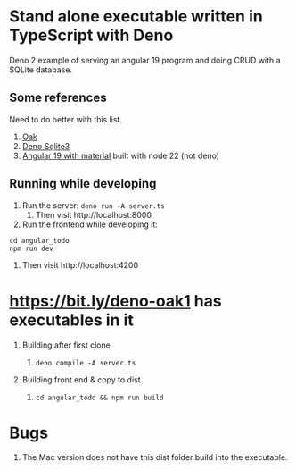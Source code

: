 # Stand alone executable written in TypeScript with Deno

Deno 2 example of serving an angular 19 program and doing CRUD with a SQLite database.

## Some references
Need to do better with this list.
1. [Oak](https://oakserver.org/)
1. [Deno Sqlite3](https://docs.deno.com/examples/sqlite/)
1. [Angular 19 with material](https://angular.dev/) built with node 22 (not deno)

## Running while developing
1. Run the server: `deno run -A server.ts`
   1. Then visit http://localhost:8000
1. Run the frontend while developing it:
```
cd angular_todo
npm run dev
```
   1. Then visit http://localhost:4200

# https://bit.ly/deno-oak1 has executables in it
1. Building after first clone
   1. `deno compile -A server.ts`

1. Building front end & copy to dist
   1. `cd angular_todo && npm run build`


# Bugs
1. The Mac version does not have this dist folder build into the executable.  

